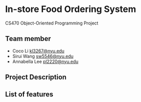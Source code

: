 # In-store Food Ordering System
CS470 Object-Oriented Programming Project

## Team member
- Coco Li kl3267@nyu.edu
- Sirui Wang sw5546@nyu.edu
- Annabella Lee pl2220@nyu.edu

## Project Description

## List of features
